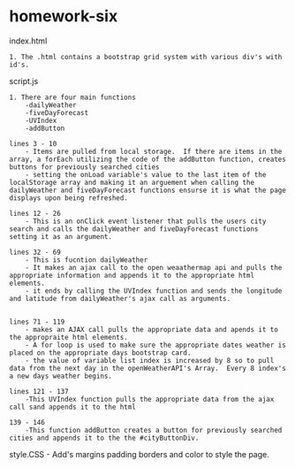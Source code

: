 # homework-six
index.html

    1. The .html contains a bootstrap grid system with various div's with id's.

script.js

    1. There are four main functions
        -dailyWeather
        -fiveDayForecast
        -UVIndex
        -addButton

    lines 3 - 10 
        - Items are pulled from local storage.  If there are items in the array, a forEach utilizing the code of the addButton function, creates buttons for previously searched cities
        - setting the onLoad variable's value to the last item of the localStorage array and making it an arguement when calling the dailyWeather and fiveDayForecast functions ensurse it is what the page displays upon being refreshed.

    lines 12 - 26
        - This is an onClick event listener that pulls the users city search and calls the dailyWeather and fiveDayForecast functions setting it as an argument.

    lines 32 - 69
        - This is fucntion dailyWeather
        - It makes an ajax call to the open weaathermap api and pulls the appropriate information and appends it to the appropriate html elements.
        - it ends by calling the UVIndex function and sends the longitude and latitude from dailyWeather's ajax call as arguments.  
        

    lines 71 - 119
        - makes an AJAX call pulls the appropriate data and apends it to the appropraite html elements.
        - A for loop is used to make sure the appropriate dates weather is placed on the appropriate days bootstrap card.
        - the value of variable list index is increased by 8 so to pull data from the next day in the openWeatherAPI's Array.  Every 8 index's a new days weather begins.

    lines 121 - 137
        -This UVIndex function pulls the appropriate data from the ajax call sand appends it to the html

    139 - 146
        -This function addButton creates a button for previously searched cities and appends it to the the #cityButtonDiv.

style.CSS
    - Add's margins padding borders and color to style the page.






